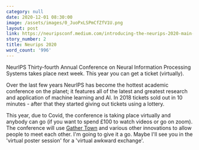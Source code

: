 ```yaml
---
category: null
date: 2020-12-01 08:30:00
image: /assets/images/0_JuoPxLSPmCfZfV1U.png
layout: post
link: https://neuripsconf.medium.com/introducing-the-neurips-2020-main-program-1c3a3de85226
story_number: 2
title: Neurips 2020
word_count: '996'
---
```


NeurIPS Thirty-fourth Annual Conference on Neural Information Processing Systems takes place next week. This year you can get a ticket (virtually).

Over the last few years NeurIPS has become the hottest academic conference on the planet; it features all of the latest and greatest research and application of machine learning and AI. In 2018 tickets sold out in 10 minutes - after that they started giving out tickets using a lottery. 

This year, due to Covid, the conference is taking place virtually and anybody can go (if you want to spend £100 to watch videos or go on zoom). The conference will use [Gather Town](https://gather.town/) and various other innovations to allow people to meet each other.  I'm going to give it a go. Maybe I'll see you in the 'virtual poster session' for a 'virtual awkward exchange'.